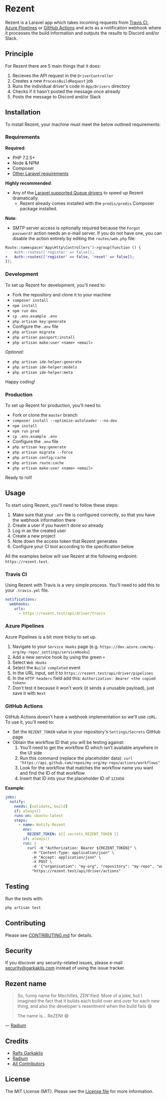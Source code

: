 # Rezent

Rezent is a Laravel app which takes incoming requests from [Travis CI](https://travis-ci.com/), [Azure Pipelines](https://azure.microsoft.com/en-us/services/devops/pipelines/) or [GitHub Actions](https://github.com/features/actions) and acts as a notification webhook where it processes the build information and outputs the results to Discord and/or Slack.

## Principle

For Rezent there are 5 main things that it does:
1. Recieves the API request in the `DriverController`
2. Creates a new `ProcessBuildRequest` job
3. Runs the individual driver's code in `App/Drivers` directory
4. Checks if it hasn't posted the message once already
5. Posts the message to Discord and/or Slack

## Installation

To install Rezent, your machine must meet the below outlined requirements:

### Requirements

**Required**:
- PHP 7.2.5+
- Node & NPM
- Composer
- [Other Laravel requirements](https://laravel.com/docs/7.x/installation#server-requirements)

**Highly recommended**:
- Any of the [Laravel supported Queue drivers](https://laravel.com/docs/7.x/queues#driver-prerequisites) to speed up Rezent dramatically.
  - Rezent already comes installed with the `predis/predis` Composer package installed.

**Note**:
- SMTP server access is optionally required because the `Forgot password?` action needs an e-mail server. If you do not have one, you can disable the action entirely by editing the `routes/web.php` file:
```diff
Route::namespace('App\Http\Controllers')->group(function () {
-   Auth::routes(['register' => false]);
+   Auth::routes(['register' => false, 'reset' => false]);
});
```

### Development

To set up Rezent for development, you'll need to:
- Fork the repository and clone it to your machine
- `composer install`
- `npm install`
- `npm run dev`
- `cp .env.example .env`
- `php artisan key:generate`
- Configure the `.env` file
- `php artisan migrate`
- `php artisan passport:install`
- `php artisan make:user <name> <email>`

_Optional_:
- `php artisan ide-helper:generate`
- `php artisan ide-helper:models`
- `php artisan ide-helper:meta`

Happy coding!

### Production

To set up Rezent for production, you'll need to:
- Fork or clone the `master` branch
- `composer install --optimize-autoloader --no-dev`
- `npm install`
- `npm run prod`
- `cp .env.example .env`
- Configure the `.env` file
- `php artisan key:generate`
- `php artisan migrate --force`
- `php artisan config:cache`
- `php artisan route:cache`
- `php artisan make:user <name> <email>`

Ready to roll!

## Usage

To start using Rezent, you'll need to follow these steps:
1. Make sure that your `.env` file is configured correctly, so that you have the webhook information there
2. Create a user if you haven't done so already
3. Log in as the created user
4. Create a new project
5. Note down the access token that Rezent generates
6. Configure your CI tool according to the specification below

All the examples below will use Rezent at the following endpoint: `https://rezent.test`.

### Travis CI

Using Rezent with Travis is a very simple process. You'll need to add this to your `.travis.yml` file.

```yaml
notifications:
  webhooks:
    urls:
      - https://rezent.test/api/driver/travis
```

### Azure Pipelines

Azure Pipelines is a bit more tricky to set up.
1. Navigate to your `Service Hooks` page (e.g. `https://dev.azure.com/my-org/my-repo/_settings/serviceHooks`)
2. Add a new service hook by using the green `+`
3. Select `Web Hooks`
4. Select the `Build completed` event
5. In the URL input, set it to `https://rezent.test/api/driver/pipelines`
6. In the `HTTP headers` field add this: `Authorization: Bearer <the copied token>`
7. Don't test it because it won't work (it sends a unusable payload), just save it with `Next`

### GitHub Actions

GitHub Actions doesn't have a webhook implementation so we'll use `cURL`. To use it, you'll need to:
- Set the `REZENT_TOKEN` value in your repository's `Settings/Secrets` GitHub page
- Obtain the workflow ID that you will be testing against:
  1. You'll need to get the workflow ID which isn't available anywhere in the UI side
  2. Run this command (replace the placeholder data): `curl "https://api.github.com/repos/my-org/my-repo/actions/workflows"`
  3. Look for the workflow that matches the workflow name you want and find the ID of that workflow
  4. Insert that ID into your the placeholder ID of `123456`

**Example**:

```yaml
jobs:
  notify:
    needs: [validate, build]
    if: always()
    runs-on: ubuntu-latest
    steps:
      - name: Notify Rezent
        env:
          REZENT_TOKEN: ${{ secrets.REZENT_TOKEN }}
        if: always()
        run: |
          curl -H "Authorization: Bearer ${REZENT_TOKEN}" \
            -H "Content-Type: application/json" \
            -H "Accept: application/json" \
            -X POST \
            -d '{"organisation": "my-org", "repository": "my-repo", "workflow_id": 123456}' \
            "https://rezent.test/api/driver/actions"
```

## Testing

Run the tests with:

```bash
php artisan test
```

## Contributing

Please see [CONTRIBUTING.md](https://github.com/CreepPork/Rezent/blob/master/CONTRIBUTING.md) for details.

## Security

If you discover any security-related issues, please e-mail <a href="mailto:security@garkaklis.com?subject=Security issue in Rezent">security@garkaklis.com</a> instead of using the issue tracker.

## Rezent name

> So, funny name for Mechilles, ZEN'ified. More of a joke, but I imagined the fact that it builds each build over and over for each new thing, and also the developer's resentment when the build fails 😄
>
> The name is... ReZENt 😄

— [Radium](https://github.com/TheRadiumDude)

## Credits

- [Ralfs Garkaklis](https://github.com/CreepPork)
- [Radium](https://github.com/TheRadiumDude)
- [All Contributors](https://github.com/CreepPork/Rezent/contributors)

## License

The MIT License (MIT). Please see the [License file](https://github.com/CreepPork/Rezent/blob/master/LICENSE) for more information.
